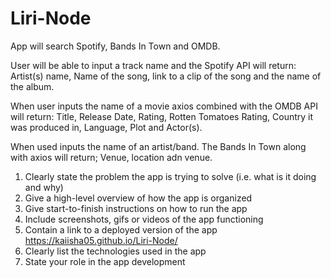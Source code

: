 # Liri-Node

App will search Spotify, Bands In Town and OMDB.

User will be able to input a track name and the Spotify API will return:
Artist(s) name, Name of the song, link to a clip of the song and the name of the album.

When user inputs the name of a movie axios combined with the OMDB API will return:
Title, Release Date, Rating, Rotten Tomatoes Rating, Country it was produced in, Language, Plot and Actor(s).

When used inputs the name of an artist/band. The Bands In Town along with axios will return;
Venue, location adn venue.




1. Clearly state the problem the app is trying to solve (i.e. what is it doing and why)
2. Give a high-level overview of how the app is organized
3. Give start-to-finish instructions on how to run the app
4. Include screenshots, gifs or videos of the app functioning
5. Contain a link to a deployed version of the app
https://kaiisha05.github.io/Liri-Node/
6. Clearly list the technologies used in the app
7. State your role in the app development